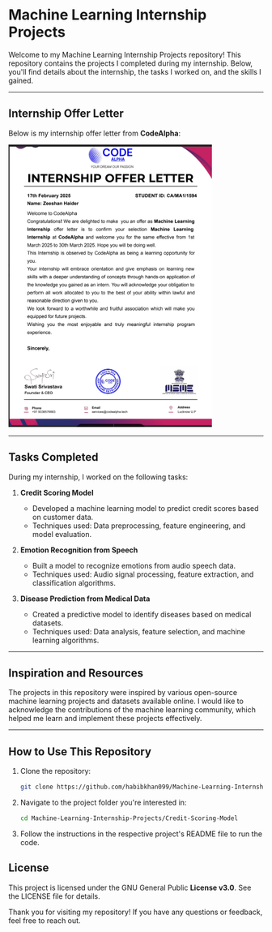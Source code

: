 # Machine Learning Internship Projects

Welcome to my Machine Learning Internship Projects repository! This repository contains the projects I completed during my internship. Below, you'll find details about the internship, the tasks I worked on, and the skills I gained.

---

## Internship Offer Letter

Below is my internship offer letter from **CodeAlpha**:

![Internship Offer Letter](offer-letter.png)  

---

## Tasks Completed

During my internship, I worked on the following tasks:

1. **Credit Scoring Model**  
   - Developed a machine learning model to predict credit scores based on customer data.  
   - Techniques used: Data preprocessing, feature engineering, and model evaluation.  

2. **Emotion Recognition from Speech**  
   - Built a model to recognize emotions from audio speech data.  
   - Techniques used: Audio signal processing, feature extraction, and classification algorithms.  

3. **Disease Prediction from Medical Data**  
   - Created a predictive model to identify diseases based on medical datasets.  
   - Techniques used: Data analysis, feature selection, and machine learning algorithms.  

---

## Inspiration and Resources

The projects in this repository were inspired by various open-source machine learning projects and datasets available online. I would like to acknowledge the contributions of the machine learning community, which helped me learn and implement these projects effectively.  

---


## How to Use This Repository

1. Clone the repository:
   ```bash
   git clone https://github.com/habibkhan099/Machine-Learning-Internship-Projects.git

2. Navigate to the project folder you're interested in:
    ```bash
    cd Machine-Learning-Internship-Projects/Credit-Scoring-Model
3. Follow the instructions in the respective project's README file to run the code.


## License
This project is licensed under the GNU General Public **License v3.0**. See the LICENSE file for details.

Thank you for visiting my repository! If you have any questions or feedback, feel free to reach out.
